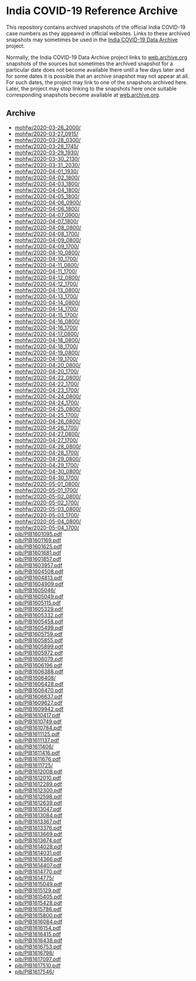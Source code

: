 India COVID-19 Reference Archive
================================

This repository contains archived snapshots of the official India
COVID-19 case numbers as they appeared in official websites. Links to
these archived snapshots may sometimes be used in the [India COVID-19
Data Archive][indiacovid19] project.

Normally, the India COVID-19 Data Archive project links to
[web.archive.org][webarchive] snapshots of the sources but sometimes the
archived snapshot for a particular date does not become available there
until a few days later and for some dates it is possible that an archive
snapshot may not appear at all. For such dates, the project may link to
one of the snapshots archived here. Later, the project may stop linking
to the snapshots here once suitable corresponding snapshots become
available at [web.archive.org][webarchive].

[indiacovid19]: https://indiacovid19.github.io
[webarchive]: https://web.archive.org/


Archive
-------

<!-- Content below automatically generated by `make readme` -->

- [mohfw/2020-03-26_2000/](https://indiacovid19.github.io/webarchive/mohfw/2020-03-26_2000/)
- [mohfw/2020-03-27_0915/](https://indiacovid19.github.io/webarchive/mohfw/2020-03-27_0915/)
- [mohfw/2020-03-28_0300/](https://indiacovid19.github.io/webarchive/mohfw/2020-03-28_0300/)
- [mohfw/2020-03-28_1745/](https://indiacovid19.github.io/webarchive/mohfw/2020-03-28_1745/)
- [mohfw/2020-03-29_1930/](https://indiacovid19.github.io/webarchive/mohfw/2020-03-29_1930/)
- [mohfw/2020-03-30_2130/](https://indiacovid19.github.io/webarchive/mohfw/2020-03-30_2130/)
- [mohfw/2020-03-31_2030/](https://indiacovid19.github.io/webarchive/mohfw/2020-03-31_2030/)
- [mohfw/2020-04-01_1930/](https://indiacovid19.github.io/webarchive/mohfw/2020-04-01_1930/)
- [mohfw/2020-04-02_1800/](https://indiacovid19.github.io/webarchive/mohfw/2020-04-02_1800/)
- [mohfw/2020-04-03_1800/](https://indiacovid19.github.io/webarchive/mohfw/2020-04-03_1800/)
- [mohfw/2020-04-04_1800/](https://indiacovid19.github.io/webarchive/mohfw/2020-04-04_1800/)
- [mohfw/2020-04-05_1800/](https://indiacovid19.github.io/webarchive/mohfw/2020-04-05_1800/)
- [mohfw/2020-04-06_0900/](https://indiacovid19.github.io/webarchive/mohfw/2020-04-06_0900/)
- [mohfw/2020-04-06_1800/](https://indiacovid19.github.io/webarchive/mohfw/2020-04-06_1800/)
- [mohfw/2020-04-07_0900/](https://indiacovid19.github.io/webarchive/mohfw/2020-04-07_0900/)
- [mohfw/2020-04-07_1800/](https://indiacovid19.github.io/webarchive/mohfw/2020-04-07_1800/)
- [mohfw/2020-04-08_0800/](https://indiacovid19.github.io/webarchive/mohfw/2020-04-08_0800/)
- [mohfw/2020-04-08_1700/](https://indiacovid19.github.io/webarchive/mohfw/2020-04-08_1700/)
- [mohfw/2020-04-09_0800/](https://indiacovid19.github.io/webarchive/mohfw/2020-04-09_0800/)
- [mohfw/2020-04-09_1700/](https://indiacovid19.github.io/webarchive/mohfw/2020-04-09_1700/)
- [mohfw/2020-04-10_0800/](https://indiacovid19.github.io/webarchive/mohfw/2020-04-10_0800/)
- [mohfw/2020-04-10_1700/](https://indiacovid19.github.io/webarchive/mohfw/2020-04-10_1700/)
- [mohfw/2020-04-11_0800/](https://indiacovid19.github.io/webarchive/mohfw/2020-04-11_0800/)
- [mohfw/2020-04-11_1700/](https://indiacovid19.github.io/webarchive/mohfw/2020-04-11_1700/)
- [mohfw/2020-04-12_0800/](https://indiacovid19.github.io/webarchive/mohfw/2020-04-12_0800/)
- [mohfw/2020-04-12_1700/](https://indiacovid19.github.io/webarchive/mohfw/2020-04-12_1700/)
- [mohfw/2020-04-13_0800/](https://indiacovid19.github.io/webarchive/mohfw/2020-04-13_0800/)
- [mohfw/2020-04-13_1700/](https://indiacovid19.github.io/webarchive/mohfw/2020-04-13_1700/)
- [mohfw/2020-04-14_0800/](https://indiacovid19.github.io/webarchive/mohfw/2020-04-14_0800/)
- [mohfw/2020-04-14_1700/](https://indiacovid19.github.io/webarchive/mohfw/2020-04-14_1700/)
- [mohfw/2020-04-15_1700/](https://indiacovid19.github.io/webarchive/mohfw/2020-04-15_1700/)
- [mohfw/2020-04-16_0800/](https://indiacovid19.github.io/webarchive/mohfw/2020-04-16_0800/)
- [mohfw/2020-04-16_1700/](https://indiacovid19.github.io/webarchive/mohfw/2020-04-16_1700/)
- [mohfw/2020-04-17_0800/](https://indiacovid19.github.io/webarchive/mohfw/2020-04-17_0800/)
- [mohfw/2020-04-18_0800/](https://indiacovid19.github.io/webarchive/mohfw/2020-04-18_0800/)
- [mohfw/2020-04-18_1700/](https://indiacovid19.github.io/webarchive/mohfw/2020-04-18_1700/)
- [mohfw/2020-04-19_0800/](https://indiacovid19.github.io/webarchive/mohfw/2020-04-19_0800/)
- [mohfw/2020-04-19_1700/](https://indiacovid19.github.io/webarchive/mohfw/2020-04-19_1700/)
- [mohfw/2020-04-20_0800/](https://indiacovid19.github.io/webarchive/mohfw/2020-04-20_0800/)
- [mohfw/2020-04-20_1700/](https://indiacovid19.github.io/webarchive/mohfw/2020-04-20_1700/)
- [mohfw/2020-04-22_0800/](https://indiacovid19.github.io/webarchive/mohfw/2020-04-22_0800/)
- [mohfw/2020-04-22_1700/](https://indiacovid19.github.io/webarchive/mohfw/2020-04-22_1700/)
- [mohfw/2020-04-23_1700/](https://indiacovid19.github.io/webarchive/mohfw/2020-04-23_1700/)
- [mohfw/2020-04-24_0800/](https://indiacovid19.github.io/webarchive/mohfw/2020-04-24_0800/)
- [mohfw/2020-04-24_1700/](https://indiacovid19.github.io/webarchive/mohfw/2020-04-24_1700/)
- [mohfw/2020-04-25_0800/](https://indiacovid19.github.io/webarchive/mohfw/2020-04-25_0800/)
- [mohfw/2020-04-25_1700/](https://indiacovid19.github.io/webarchive/mohfw/2020-04-25_1700/)
- [mohfw/2020-04-26_0800/](https://indiacovid19.github.io/webarchive/mohfw/2020-04-26_0800/)
- [mohfw/2020-04-26_1700/](https://indiacovid19.github.io/webarchive/mohfw/2020-04-26_1700/)
- [mohfw/2020-04-27_0800/](https://indiacovid19.github.io/webarchive/mohfw/2020-04-27_0800/)
- [mohfw/2020-04-27_1700/](https://indiacovid19.github.io/webarchive/mohfw/2020-04-27_1700/)
- [mohfw/2020-04-28_0800/](https://indiacovid19.github.io/webarchive/mohfw/2020-04-28_0800/)
- [mohfw/2020-04-28_1700/](https://indiacovid19.github.io/webarchive/mohfw/2020-04-28_1700/)
- [mohfw/2020-04-29_0800/](https://indiacovid19.github.io/webarchive/mohfw/2020-04-29_0800/)
- [mohfw/2020-04-29_1700/](https://indiacovid19.github.io/webarchive/mohfw/2020-04-29_1700/)
- [mohfw/2020-04-30_0800/](https://indiacovid19.github.io/webarchive/mohfw/2020-04-30_0800/)
- [mohfw/2020-04-30_1700/](https://indiacovid19.github.io/webarchive/mohfw/2020-04-30_1700/)
- [mohfw/2020-05-01_0800/](https://indiacovid19.github.io/webarchive/mohfw/2020-05-01_0800/)
- [mohfw/2020-05-01_1700/](https://indiacovid19.github.io/webarchive/mohfw/2020-05-01_1700/)
- [mohfw/2020-05-02_0800/](https://indiacovid19.github.io/webarchive/mohfw/2020-05-02_0800/)
- [mohfw/2020-05-02_1700/](https://indiacovid19.github.io/webarchive/mohfw/2020-05-02_1700/)
- [mohfw/2020-05-03_0800/](https://indiacovid19.github.io/webarchive/mohfw/2020-05-03_0800/)
- [mohfw/2020-05-03_1700/](https://indiacovid19.github.io/webarchive/mohfw/2020-05-03_1700/)
- [mohfw/2020-05-04_0800/](https://indiacovid19.github.io/webarchive/mohfw/2020-05-04_0800/)
- [mohfw/2020-05-04_1700/](https://indiacovid19.github.io/webarchive/mohfw/2020-05-04_1700/)
- [pib/PIB1601095.pdf](https://indiacovid19.github.io/webarchive/pib/PIB1601095.pdf)
- [pib/PIB1601169.pdf](https://indiacovid19.github.io/webarchive/pib/PIB1601169.pdf)
- [pib/PIB1601625.pdf](https://indiacovid19.github.io/webarchive/pib/PIB1601625.pdf)
- [pib/PIB1601681.pdf](https://indiacovid19.github.io/webarchive/pib/PIB1601681.pdf)
- [pib/PIB1601857.pdf](https://indiacovid19.github.io/webarchive/pib/PIB1601857.pdf)
- [pib/PIB1603957.pdf](https://indiacovid19.github.io/webarchive/pib/PIB1603957.pdf)
- [pib/PIB1604508.pdf](https://indiacovid19.github.io/webarchive/pib/PIB1604508.pdf)
- [pib/PIB1604813.pdf](https://indiacovid19.github.io/webarchive/pib/PIB1604813.pdf)
- [pib/PIB1604909.pdf](https://indiacovid19.github.io/webarchive/pib/PIB1604909.pdf)
- [pib/PIB1605046/](https://indiacovid19.github.io/webarchive/pib/PIB1605046/)
- [pib/PIB1605049.pdf](https://indiacovid19.github.io/webarchive/pib/PIB1605049.pdf)
- [pib/PIB1605115.pdf](https://indiacovid19.github.io/webarchive/pib/PIB1605115.pdf)
- [pib/PIB1605329.pdf](https://indiacovid19.github.io/webarchive/pib/PIB1605329.pdf)
- [pib/PIB1605332.pdf](https://indiacovid19.github.io/webarchive/pib/PIB1605332.pdf)
- [pib/PIB1605458.pdf](https://indiacovid19.github.io/webarchive/pib/PIB1605458.pdf)
- [pib/PIB1605499.pdf](https://indiacovid19.github.io/webarchive/pib/PIB1605499.pdf)
- [pib/PIB1605759.pdf](https://indiacovid19.github.io/webarchive/pib/PIB1605759.pdf)
- [pib/PIB1605855.pdf](https://indiacovid19.github.io/webarchive/pib/PIB1605855.pdf)
- [pib/PIB1605899.pdf](https://indiacovid19.github.io/webarchive/pib/PIB1605899.pdf)
- [pib/PIB1605972.pdf](https://indiacovid19.github.io/webarchive/pib/PIB1605972.pdf)
- [pib/PIB1606079.pdf](https://indiacovid19.github.io/webarchive/pib/PIB1606079.pdf)
- [pib/PIB1606196.pdf](https://indiacovid19.github.io/webarchive/pib/PIB1606196.pdf)
- [pib/PIB1606388.pdf](https://indiacovid19.github.io/webarchive/pib/PIB1606388.pdf)
- [pib/PIB1606408/](https://indiacovid19.github.io/webarchive/pib/PIB1606408/)
- [pib/PIB1606428.pdf](https://indiacovid19.github.io/webarchive/pib/PIB1606428.pdf)
- [pib/PIB1606470.pdf](https://indiacovid19.github.io/webarchive/pib/PIB1606470.pdf)
- [pib/PIB1606637.pdf](https://indiacovid19.github.io/webarchive/pib/PIB1606637.pdf)
- [pib/PIB1609627.pdf](https://indiacovid19.github.io/webarchive/pib/PIB1609627.pdf)
- [pib/PIB1609942.pdf](https://indiacovid19.github.io/webarchive/pib/PIB1609942.pdf)
- [pib/PIB1610417.pdf](https://indiacovid19.github.io/webarchive/pib/PIB1610417.pdf)
- [pib/PIB1610749.pdf](https://indiacovid19.github.io/webarchive/pib/PIB1610749.pdf)
- [pib/PIB1610784.pdf](https://indiacovid19.github.io/webarchive/pib/PIB1610784.pdf)
- [pib/PIB1611125.pdf](https://indiacovid19.github.io/webarchive/pib/PIB1611125.pdf)
- [pib/PIB1611137.pdf](https://indiacovid19.github.io/webarchive/pib/PIB1611137.pdf)
- [pib/PIB1611406/](https://indiacovid19.github.io/webarchive/pib/PIB1611406/)
- [pib/PIB1611416.pdf](https://indiacovid19.github.io/webarchive/pib/PIB1611416.pdf)
- [pib/PIB1611676.pdf](https://indiacovid19.github.io/webarchive/pib/PIB1611676.pdf)
- [pib/PIB1611725/](https://indiacovid19.github.io/webarchive/pib/PIB1611725/)
- [pib/PIB1612008.pdf](https://indiacovid19.github.io/webarchive/pib/PIB1612008.pdf)
- [pib/PIB1612010.pdf](https://indiacovid19.github.io/webarchive/pib/PIB1612010.pdf)
- [pib/PIB1612289.pdf](https://indiacovid19.github.io/webarchive/pib/PIB1612289.pdf)
- [pib/PIB1612300.pdf](https://indiacovid19.github.io/webarchive/pib/PIB1612300.pdf)
- [pib/PIB1612598.pdf](https://indiacovid19.github.io/webarchive/pib/PIB1612598.pdf)
- [pib/PIB1612639.pdf](https://indiacovid19.github.io/webarchive/pib/PIB1612639.pdf)
- [pib/PIB1613047.pdf](https://indiacovid19.github.io/webarchive/pib/PIB1613047.pdf)
- [pib/PIB1613084.pdf](https://indiacovid19.github.io/webarchive/pib/PIB1613084.pdf)
- [pib/PIB1613367.pdf](https://indiacovid19.github.io/webarchive/pib/PIB1613367.pdf)
- [pib/PIB1613376.pdf](https://indiacovid19.github.io/webarchive/pib/PIB1613376.pdf)
- [pib/PIB1613669.pdf](https://indiacovid19.github.io/webarchive/pib/PIB1613669.pdf)
- [pib/PIB1613674.pdf](https://indiacovid19.github.io/webarchive/pib/PIB1613674.pdf)
- [pib/PIB1614028.pdf](https://indiacovid19.github.io/webarchive/pib/PIB1614028.pdf)
- [pib/PIB1614031.pdf](https://indiacovid19.github.io/webarchive/pib/PIB1614031.pdf)
- [pib/PIB1614366.pdf](https://indiacovid19.github.io/webarchive/pib/PIB1614366.pdf)
- [pib/PIB1614407.pdf](https://indiacovid19.github.io/webarchive/pib/PIB1614407.pdf)
- [pib/PIB1614770.pdf](https://indiacovid19.github.io/webarchive/pib/PIB1614770.pdf)
- [pib/PIB1614775/](https://indiacovid19.github.io/webarchive/pib/PIB1614775/)
- [pib/PIB1615049.pdf](https://indiacovid19.github.io/webarchive/pib/PIB1615049.pdf)
- [pib/PIB1615129.pdf](https://indiacovid19.github.io/webarchive/pib/PIB1615129.pdf)
- [pib/PIB1615405.pdf](https://indiacovid19.github.io/webarchive/pib/PIB1615405.pdf)
- [pib/PIB1615428.pdf](https://indiacovid19.github.io/webarchive/pib/PIB1615428.pdf)
- [pib/PIB1615786.pdf](https://indiacovid19.github.io/webarchive/pib/PIB1615786.pdf)
- [pib/PIB1615800.pdf](https://indiacovid19.github.io/webarchive/pib/PIB1615800.pdf)
- [pib/PIB1616084.pdf](https://indiacovid19.github.io/webarchive/pib/PIB1616084.pdf)
- [pib/PIB1616154.pdf](https://indiacovid19.github.io/webarchive/pib/PIB1616154.pdf)
- [pib/PIB1616415.pdf](https://indiacovid19.github.io/webarchive/pib/PIB1616415.pdf)
- [pib/PIB1616438.pdf](https://indiacovid19.github.io/webarchive/pib/PIB1616438.pdf)
- [pib/PIB1616753.pdf](https://indiacovid19.github.io/webarchive/pib/PIB1616753.pdf)
- [pib/PIB1616798/](https://indiacovid19.github.io/webarchive/pib/PIB1616798/)
- [pib/PIB1617097.pdf](https://indiacovid19.github.io/webarchive/pib/PIB1617097.pdf)
- [pib/PIB1617510.pdf](https://indiacovid19.github.io/webarchive/pib/PIB1617510.pdf)
- [pib/PIB1617546/](https://indiacovid19.github.io/webarchive/pib/PIB1617546/)
